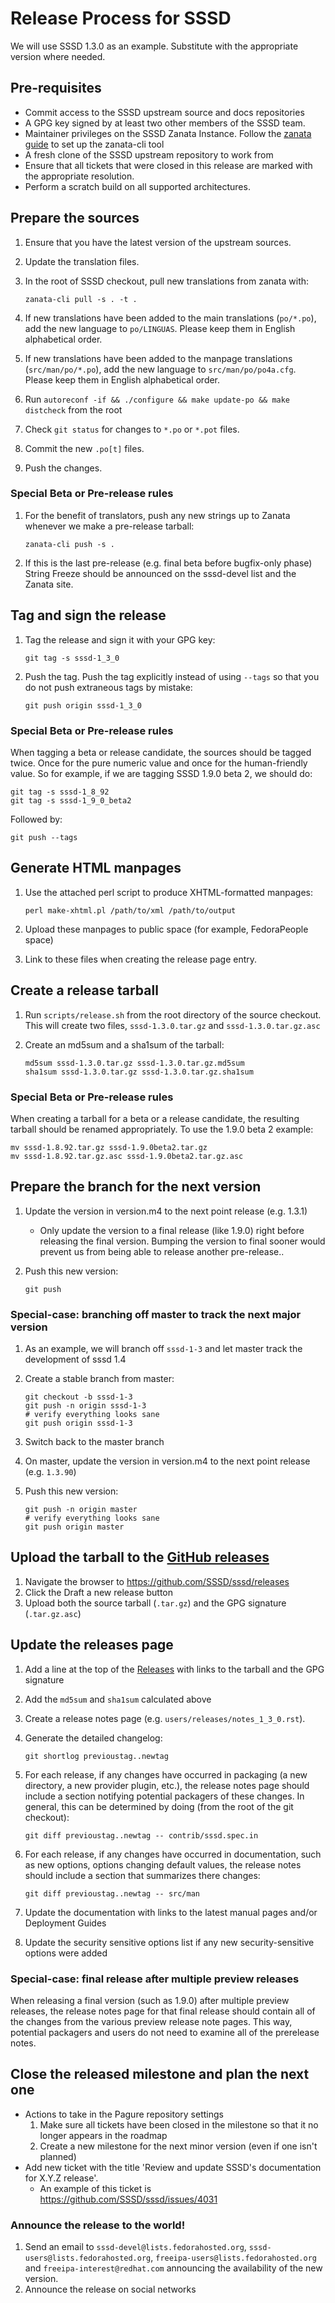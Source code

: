 # Release Process for SSSD

We will use SSSD 1.3.0 as an example. Substitute with the appropriate version where needed.

## Pre-requisites

  - Commit access to the SSSD upstream source and docs repositories
  - A GPG key signed by at least two other members of the SSSD team.
  - Maintainer privileges on the SSSD Zanata Instance. Follow the [zanata guide](http://docs.zanata.org/en/release/client/configuration/) to set up the zanata-cli tool
  - A fresh clone of the SSSD upstream repository to work from
  - Ensure that all tickets that were closed in this release are marked with the appropriate resolution.
  - Perform a scratch build on all supported architectures.

## Prepare the sources

1.  Ensure that you have the latest version of the upstream sources.

2.  Update the translation files.

3.  In the root of SSSD checkout, pull new translations from zanata with:
    
        zanata-cli pull -s . -t .

4.  If new translations have been added to the main translations (`po/*.po`), add the new language to `po/LINGUAS`. Please keep them in English alphabetical order.

5.  If new translations have been added to the manpage translations (`src/man/po/*.po`), add the new language to `src/man/po/po4a.cfg`. Please keep them in English alphabetical order.

6.  Run `autoreconf -if && ./configure && make update-po && make distcheck` from the root

7.  Check `git status` for changes to `*.po` or `*.pot` files.

8.  Commit the new `.po[t]` files.

9.  Push the changes.

### Special Beta or Pre-release rules

1.  For the benefit of translators, push any new strings up to Zanata whenever we make a pre-release tarball:
    
        zanata-cli push -s .

2.  If this is the last pre-release (e.g. final beta before bugfix-only phase) String Freeze should be announced on the sssd-devel list and the Zanata site.

## Tag and sign the release

1.  Tag the release and sign it with your GPG key:
    
        git tag -s sssd-1_3_0

2.  Push the tag. Push the tag explicitly instead of using `--tags` so that you do not push extraneous tags by mistake:
    
        git push origin sssd-1_3_0

### Special Beta or Pre-release rules

When tagging a beta or release candidate, the sources should be tagged twice. Once for the pure numeric value and once for the human-friendly value. So for example, if we are tagging SSSD 1.9.0 beta 2, we should do:

    git tag -s sssd-1_8_92
    git tag -s sssd-1_9_0_beta2

Followed by:

    git push --tags

## Generate HTML manpages

1.  Use the attached perl script to produce XHTML-formatted manpages:
    
        perl make-xhtml.pl /path/to/xml /path/to/output

2.  Upload these manpages to public space (for example, FedoraPeople space)

3.  Link to these files when creating the release page entry.

## Create a release tarball

1.  Run `scripts/release.sh` from the root directory of the source checkout. This will create two files, `sssd-1.3.0.tar.gz` and `sssd-1.3.0.tar.gz.asc`

2.  Create an md5sum and a sha1sum of the tarball:
    
        md5sum sssd-1.3.0.tar.gz sssd-1.3.0.tar.gz.md5sum
        sha1sum sssd-1.3.0.tar.gz sssd-1.3.0.tar.gz.sha1sum

### Special Beta or Pre-release rules

When creating a tarball for a beta or a release candidate, the resulting tarball should be renamed appropriately. To use the 1.9.0 beta 2 example:

    mv sssd-1.8.92.tar.gz sssd-1.9.0beta2.tar.gz
    mv sssd-1.8.92.tar.gz.asc sssd-1.9.0beta2.tar.gz.asc

## Prepare the branch for the next version

1.  Update the version in version.m4 to the next point release (e.g. 1.3.1)
    
    - Only update the version to a final release (like 1.9.0) right before releasing the final version. Bumping the version to final sooner would prevent us from being able to release another pre-release..

2.  Push this new version:
    
        git push

### Special-case: branching off master to track the next major version

1.  As an example, we will branch off `sssd-1-3` and let master track the development of sssd 1.4

2.  Create a stable branch from master:
    
        git checkout -b sssd-1-3
        git push -n origin sssd-1-3
        # verify everything looks sane
        git push origin sssd-1-3

3.  Switch back to the master branch

4.  On master, update the version in version.m4 to the next point release (e.g. `1.3.90`)

5.  Push this new version:
    
        git push -n origin master
        # verify everything looks sane
        git push origin master

## Upload the tarball to the [GitHub releases](https://github.com/SSSD/sssd/releases)

1.  Navigate the browser to <https://github.com/SSSD/sssd/releases>
2.  Click the Draft a new release button
3.  Upload both the source tarball (`.tar.gz`) and the GPG signature (`.tar.gz.asc`)

## Update the releases page

1.  Add a line at the top of the [Releases](../users/releases) with links to the tarball and the GPG signature

2.  Add the `md5sum` and `sha1sum` calculated above

3.  Create a release notes page (e.g. `users/releases/notes_1_3_0.rst`).

4.  Generate the detailed changelog:
    
        git shortlog previoustag..newtag

5.  For each release, if any changes have occurred in packaging (a new directory, a new provider plugin, etc.), the release notes page should include a section notifying potential packagers of these changes. In general, this can be determined by doing (from the root of the git checkout):
    
        git diff previoustag..newtag -- contrib/sssd.spec.in

6.  For each release, if any changes have occurred in documentation, such as new options, options changing default values, the release notes should include a section that summarizes there changes:
    
        git diff previoustag..newtag -- src/man

7.  Update the documentation with links to the latest manual pages and/or Deployment Guides

8.  Update the security sensitive options list if any new security-sensitive options were added

### Special-case: final release after multiple preview releases

When releasing a final version (such as 1.9.0) after multiple preview releases, the release notes page for that final release should contain all of the changes from the various preview release note pages. This way, potential packagers and users do not need to examine all of the prerelease notes.

## Close the released milestone and plan the next one

  - Actions to take in the Pagure repository settings
    1.  Make sure all tickets have been closed in the milestone so that it no longer appears in the roadmap
    2.  Create a new milestone for the next minor version (even if one isn't planned)
  - Add new ticket with the title 'Review and update SSSD's documentation for X.Y.Z release'.
    - An example of this ticket is <https://github.com/SSSD/sssd/issues/4031>

### Announce the release to the world\!

1.  Send an email to `sssd-devel@lists.fedorahosted.org`, `sssd-users@lists.fedorahosted.org`, `freeipa-users@lists.fedorahosted.org` and `freeipa-interest@redhat.com` announcing the availability of the new version.
2.  Announce the release on social networks
